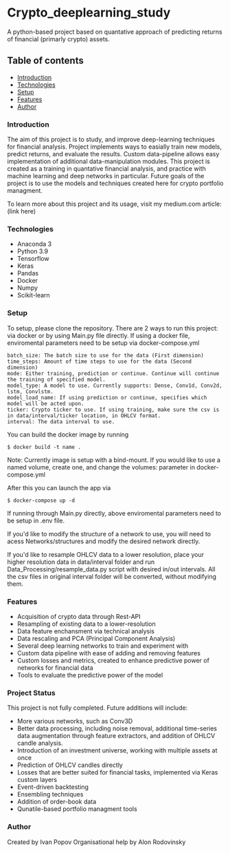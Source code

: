 # Crypto_deeplearning_study

A python-based project based on quantative approach of predicting returns of financial (primarly crypto) assets.

## Table of contents

* [Introduction](#Introduction)
* [Technologies](#technologies)
* [Setup](#setup)
* [Features](#features)
* [Author](#Author)

### Introduction

The aim of this project is to study, and improve deep-learning techniques for financial analysis. Project implements ways to easially train new models, predict returns,
and evaluate the results. Custom data-pipeline allows easy implementation of additional data-manipulation modules. This project is created as a training in quantative 
financial analysis, and practice with machine learning and deep networks in particular. Future goals of the project is to use the models and techniques created here for
crypto portfolio managment.

To learn more about this project and its usage, visit my medium.com article: (link here)

### Technologies

* Anaconda 3
* Python 3.9
* Tensorflow 
* Keras
* Pandas
* Docker
* Numpy
* Scikit-learn

### Setup

To setup, please clone the repository.
There are 2 ways to run this project: via docker or by using Main.py file directly.
If using a docker file, enviromental parameters need to be setup via docker-compose.yml
```
batch_size: The batch size to use for the data (First dimension)
time_steps: Amount of time steps to use for the data (Second dimension)
mode: Either training, prediction or continue. Continue will continue the training of specified model.
model_type: A model to use. Currently supports: Dense, Conv1d, Conv2d, lstm, Convlstm.
model_load_name: If using prediction or continue, specifies which model will be acted upon.
ticker: Crypto ticker to use. If using training, make sure the csv is in data/interval/ticker location, in OHLCV format.
interval: The data interval to use.
```


You can build the docker image by running
```
$ docker build -t name .
```
Note: Currently image is setup with a bind-mount. If you would like to use a named volume, create one, and change the volumes: parameter in docker-compose.yml

After this you can launch the app via
```
$ docker-compose up -d
```

If running through Main.py directly, above enviromental parameters need to be setup in .env file.

If you'd like to modify the structure of a network to use, you will need to acess Networks/structures and modify the desired network directly.

If you'd like to resample OHLCV data to a lower resolution, place your higher resolution data in data/interval folder and run Data_Processing/resample_data.py script
with desired in/out intervals. All the csv files in original interval folder will be converted, without modifying them.

### Features

* Acquisition of crypto data through Rest-API
* Resampling of existing data to a lower-resolution
* Data feature enchansment via technical analysis
* Data rescaling and PCA (Principal Component Analysis)
* Several deep learning networks to train and experiment with
* Custom data pipeline with ease of adding and removing features
* Custom losses and metrics, created to enhance predictive power of networks for financial data
* Tools to evaluate the predictive power of the model

### Project Status
This project is not fully completed.
Future additions will include:

* More various networks, such as Conv3D
* Better data processing, including noise removal, additional time-series data augmentation through feature extractors, and addition of OHLCV candle analysis.
* Introduction of an investment universe, working with multiple assets at once
* Prediction of OHLCV candles directly
* Losses that are better suited for financial tasks, implemented via Keras custom layers
* Event-driven backtesting
* Ensembling techniques
* Addition of order-book data
* Qunatile-based portfolio managment tools

### Author
Created by Ivan Popov
Organisational help by Alon Rodovinsky

